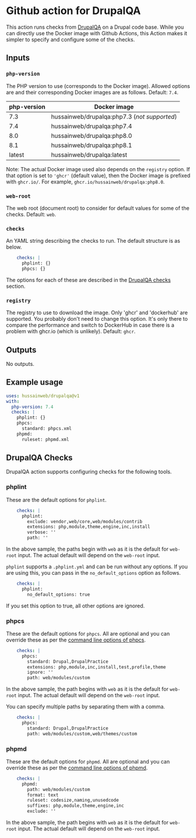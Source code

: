 # Github action for DrupalQA

This action runs checks from [DrupalQA](https://github.com/hussainweb/drupalqa) on a Drupal code base. While you can directly use the Docker image with Github Actions, this Action makes it simpler to specify and configure some of the checks.

## Inputs

### `php-version`

The PHP version to use (corresponds to the Docker image). Allowed options are and their corresponding Docker images are as follows. Default: `7.4`.

| php-version | Docker image |
| ----------- | ------------ |
| 7.3         | hussainweb/drupalqa:php7.3 (_not supported_) |
| 7.4         | hussainweb/drupalqa:php7.4 |
| 8.0         | hussainweb/drupalqa:php8.0 |
| 8.1         | hussainweb/drupalqa:php8.1 |
| latest      | hussainweb/drupalqa:latest |

Note: The actual Docker image used also depends on the `registry` option. If that option is set to `'ghcr'` (default value), then the Docker image is prefixed with `ghcr.io/`. For example, `ghcr.io/hussainweb/drupalqa:php8.0`.

### `web-root`

The web root (document root) to consider for default values for some of the checks. Default: `web`.

### `checks`

An YAML string describing the checks to run. The default structure is as below.

```yaml
    checks: |
      phplint: {}
      phpcs: {}
```

The options for each of these are described in the [DrupalQA checks](#drupalqa-checks) section.

### `registry`

The registry to use to download the image. Only 'ghcr' and 'dockerhub' are supported. You probably don't need to change this option. It's only there to compare the performance and switch to DockerHub in case there is a problem with ghcr.io (which is unlikely). Default: `ghcr`.

## Outputs

No outputs.

## Example usage

```yaml
uses: hussainweb/drupalqa@v1
with:
  php-version: 7.4
  checks: |
    phplint: {}
    phpcs:
      standard: phpcs.xml
    phpmd:
      ruleset: phpmd.xml
```

## DrupalQA Checks

DrupalQA action supports configuring checks for the following tools.

### phplint

These are the default options for `phplint`.

```yaml
    checks: |
      phplint:
        exclude: vendor,web/core,web/modules/contrib
        extensions: php,module,theme,engine,inc,install
        verbose: ''
        path: ''
```

In the above sample, the paths begin with `web` as it is the default for `web-root` input. The actual default will depend on the `web-root` input.

`phplint` supports a `.phplint.yml` and can be run without any options. If you are using this, you can pass in the `no_default_options` option as follows.

```yaml
    checks: |
      phplint:
        no_default_options: true
```

If you set this option to true, all other options are ignored.

### phpcs

These are the default options for `phpcs`. All are optional and you can override these as per the [command line options of phpcs](https://github.com/squizlabs/PHP_CodeSniffer/wiki/Usage).

```yaml
    checks: |
      phpcs:
        standard: Drupal,DrupalPractice
        extensions: php,module,inc,install,test,profile,theme
        ignore: ''
        path: web/modules/custom
```

In the above sample, the path begins with `web` as it is the default for `web-root` input. The actual default will depend on the `web-root` input.

You can specify multiple paths by separating them with a comma.

```yaml
    checks: |
      phpcs:
        standard: Drupal,DrupalPractice
        path: web/modules/custom,web/themes/custom
```

### phpmd

These are the default options for `phpmd`. All are optional and you can override these as per the [command line options of phpmd](https://phpmd.org/documentation/).

```yaml
    checks: |
      phpmd:
        path: web/modules/custom
        format: text
        ruleset: codesize,naming,unusedcode
        suffixes: php,module,theme,engine,inc
        exclude: ''
```

In the above sample, the path begins with `web` as it is the default for `web-root` input. The actual default will depend on the `web-root` input.
